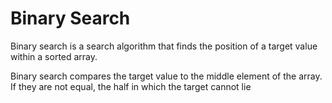 # Binary Search

Binary search is a search algorithm that finds the position
of a target value within a sorted array.

Binary search compares the target value 
to the middle element of the array. If they are not equal,
the half in which the target cannot lie
